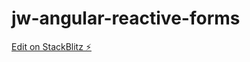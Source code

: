 # jw-angular-reactive-forms

[Edit on StackBlitz ⚡️](https://stackblitz.com/edit/jw-angular-reactive-forms)